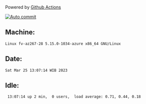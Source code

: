 Powered by [Github Actions](https://github.com/features/actions)

[![Auto commit](https://github.com/hiage/workstation/workflows/Auto%20commit/badge.svg)](https://github.com/hiage/workstation/actions?query=workflow%3A%22Auto+commit%22)

## Machine:
```
Linux fv-az267-28 5.15.0-1034-azure x86_64 GNU/Linux
```
## Date:
```
Sat Mar 25 13:07:14 WIB 2023
```
## Idle:
```
 13:07:14 up 2 min,  0 users,  load average: 0.71, 0.44, 0.18
```

